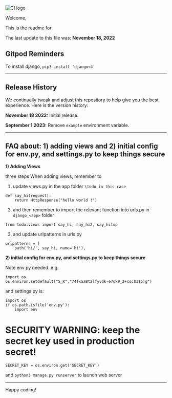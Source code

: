![CI logo](https://codeinstitute.s3.amazonaws.com/fullstack/ci_logo_small.png)

Welcome,

This is the readme for

The last update to this file was: **November 18, 2022**

## Gitpod Reminders

To install django, `pip3 install 'django<4'`

------

## Release History

We continually tweak and adjust this repository to help give you the best experience. 
Here is the version history:

**November 18 2022:** Initial release.

**September 1 2023:** Remove `example` environment variable.

------

## FAQ about: 1) adding views and 2) initial config for env.py, and settings.py to keep things secure

**1) Adding Views**

three steps When adding views, remember to 
1) update views.py in the app folder `\todo in this case`
```
def say_hi(request):
    return HttpResponse("hello world !")
```

2) and then remember to import the relevant function into urls.py in `django_<app>` folder

```
from todo.views import say_hi, say_hi2, say_hitop
```

3) and update urlpatterns in urls.py
```
urlpatterns = [
    path('hi/', say_hi, name='hi'),
```


**2) initial config for env.py, and settings.py to keep things secure**

Note env py needed. e.g.
```
import os
os.environ.setdefault("S_K","74fxaa8t2lfyvdk-e7ok9_2+coc$1$p)g")
```

and settings py is:
```
import os
if os.path.isfile('env.py'):
    import env
```
# SECURITY WARNING: keep the secret key used in production secret!
```
SECRET_KEY = os.environ.get('SECRET_KEY')
```

and `python3 manage.py runserver` to launch web server

---

Happy coding!
